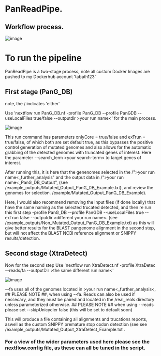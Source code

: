 # PanReadPipe.

## Workflow process.

![image](https://github.com/user-attachments/assets/1f246edd-45b2-410e-a6c2-4bad5ebb0c97)

# To run the pipeline

PanReadPipe is a two-stage process, note all custom Docker Images are pushed to my Dockerhub account 'tabath123'

## First stage (PanG_DB)

note, the / indicates 'either'

Use 'nextflow run PanG_DB.nf -profile PanG_DB --profile PanGDB --useLocalFiles true/false --outputdir >your run name<' for the main process.

![image](https://github.com/user-attachments/assets/e456019f-51cb-48dd-a387-53d23de4a6b1)

This run command has parameters onlyCore = true/false and exTrun = true/false, of which both are set default true, as this bypasses the positive control generation of mutated genomes and also allows for the automatic grabbing of the detected genomes with truncated genes of interest. Here the parameter --search_term >your search-term< to target genes of interest. 

After running this, it is here that the genenomes selected in the /">your run name<_further_analysis" and the output data in /">your run name<_PanG_DB_Output", (see /example_outputs/Mutated_Output_PanG_DB_Example.txt), and review the genomes for selection. /example/Mutated_Output_PanG_DB_Example). 

Here, I would also recommend removing the input files (if done locally) that have the same naming as the selected trucated detected, and then re run this first step -profile PanG_DB --profile PanGDB --useLocalFiles true --exTrun false --outputdir >different your run name<. (see /example_outputs/Non_Mutated_Output_PanG_DB_Example.txt) as this will give better results for the BLAST pangenome alignment in the second step, but will not affect the BLAST NCBI reference alignment or SNIPPY results/detection. 

## Second stage (XtraDetect) 

Now for the second step Use 'nextflow run XtraDetect.nf -profile XtraDetec --reads/fa --outputDir >the same different run name<' 

![image](https://github.com/user-attachments/assets/a7f84e63-495a-4b3f-bf76-a3ca9d35bb24)

--fa uses all of the genomes located in >your run name<_further_analysis<, ## PLEASE NOTE ##, when using --fa. Reads can also be used if nessecary, and they must be paired and located in the /real_reals directory unless parameterized otherwise. ## PLEASE NOTE ## when using --reads please set --skipUnicycler false (this will be set to default soon)

This will produce a file containing all alignments and trucations reports, aswell as the custom SNIPPY premature stop codon detection (see see /example_outputs/Mutated_Output_XtraDetect_Example.txt .

### For a view of the wider parameters used here please see the nextflow.config file, as these can all be tuned in the script. 
